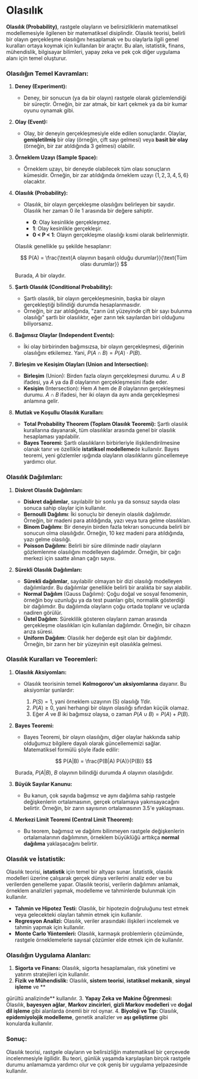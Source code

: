 # Olasılık

**Olasılık (Probability)**, rastgele olayların ve belirsizliklerin matematiksel modellemesiyle ilgilenen bir matematiksel disiplindir. Olasılık teorisi, belirli bir olayın gerçekleşme olasılığını hesaplamak ve bu olaylarla ilgili genel kuralları ortaya koymak için kullanılan bir araçtır. Bu alan, istatistik, finans, mühendislik, bilgisayar bilimleri, yapay zeka ve pek çok diğer uygulama alanı için temel oluşturur.

### Olasılığın Temel Kavramları:

1. **Deney (Experiment):**

   * Deney, bir sonucun (ya da bir olayın) rastgele olarak gözlemlendiği bir süreçtir. Örneğin, bir zar atmak, bir kart çekmek ya da bir kumar oyunu oynamak gibi.

2. **Olay (Event):**

   * Olay, bir deneyin gerçekleşmesiyle elde edilen sonuçlardır. Olaylar, **genişletilmiş** bir olay (örneğin, çift sayı gelmesi) veya **basit bir olay** (örneğin, bir zar atıldığında 3 gelmesi) olabilir.

3. **Örneklem Uzayı (Sample Space):**

   * Örneklem uzayı, bir deneyde olabilecek tüm olası sonuçların kümesidir. Örneğin, bir zar atıldığında örneklem uzayı $\{1, 2, 3, 4, 5, 6\}$ olacaktır.

4. **Olasılık (Probability):**

   * Olasılık, bir olayın gerçekleşme olasılığını belirleyen bir sayıdır. Olasılık her zaman 0 ile 1 arasında bir değere sahiptir.

     * **0**: Olay kesinlikle gerçekleşmez.
     * **1**: Olay kesinlikle gerçekleşir.
     * **0 < P < 1**: Olayın gerçekleşme olasılığı kısmi olarak belirlenmiştir.

   Olasılık genellikle şu şekilde hesaplanır:

   $$
   P(A) = \frac{\text{A olayının başarılı olduğu durumlar}}{\text{Tüm olası durumlar}} 
   $$

   Burada, $A$ bir olaydır.

5. **Şartlı Olasılık (Conditional Probability):**

   * Şartlı olasılık, bir olayın gerçekleşmesinin, başka bir olayın gerçekleştiği bilindiği durumda hesaplanmasıdır.
   * Örneğin, bir zar atıldığında, "zarın üst yüzeyinde çift bir sayı bulunma olasılığı" şartlı bir olasılıktır, eğer zarın tek sayılardan biri olduğunu biliyorsanız.

6. **Bağımsız Olaylar (Independent Events):**

   * İki olay birbirinden bağımsızsa, bir olayın gerçekleşmesi, diğerinin olasılığını etkilemez. Yani, $P(A \cap B) = P(A) \cdot P(B)$.

7. **Birleşim ve Kesişim Olayları (Union and Intersection):**

   * **Birleşim** (Union): Birden fazla olayın gerçekleşmesi durumu. $A \cup B$ ifadesi, ya $A$ ya da $B$ olaylarının gerçekleşmesini ifade eder.
   * **Kesişim** (Intersection): Hem $A$ hem de $B$ olaylarının gerçekleşmesi durumu. $A \cap B$ ifadesi, her iki olayın da aynı anda gerçekleşmesi anlamına gelir.

8. **Mutlak ve Koşullu Olasılık Kuralları:**

   * **Total Probability Theorem (Toplam Olasılık Teoremi):** Şartlı olasılık kurallarına dayanarak, tüm olasılıklar arasında genel bir olasılık hesaplaması yapılabilir.
   * **Bayes Teoremi:** Şartlı olasılıkların birbirleriyle ilişkilendirilmesine olanak tanır ve özellikle **istatiksel modelleme**de kullanılır. Bayes teoremi, yeni gözlemler ışığında olayların olasılıklarını güncellemeye yardımcı olur.

### Olasılık Dağılımları:

1. **Diskret Olasılık Dağılımları:**

   * **Diskret dağılımlar**, sayılabilir bir sonlu ya da sonsuz sayıda olası sonuca sahip olaylar için kullanılır.
   * **Bernoulli Dağılımı**: İki sonuçlu bir deneyin olasılık dağılımıdır. Örneğin, bir madeni para atıldığında, yazı veya tura gelme olasılıkları.
   * **Binom Dağılımı**: Bir deneyin birden fazla tekrarı sonucunda belirli bir sonucun olma olasılığıdır. Örneğin, 10 kez madeni para atıldığında, yazı gelme olasılığı.
   * **Poisson Dağılımı**: Belirli bir süre diliminde nadir olayların gözlemlenme olasılığını modelleyen dağılımdır. Örneğin, bir çağrı merkezi için saatte alınan çağrı sayısı.

2. **Sürekli Olasılık Dağılımları:**

   * **Sürekli dağılımlar**, sayılabilir olmayan bir dizi olasılığı modelleyen dağılımlardır. Bu dağılımlar genellikle belirli bir aralıkta bir sayı alabilir.
   * **Normal Dağılım** (Gauss Dağılımı): Çoğu doğal ve sosyal fenomenin, örneğin boy uzunluğu ya da test puanları gibi, normallik gösterdiği bir dağılımdır. Bu dağılımda olayların çoğu ortada toplanır ve uçlarda nadiren görülür.
   * **Üstel Dağılım**: Süreklilik gösteren olayların zaman arasında gerçekleşme olasılıkları için kullanılan dağılımdır. Örneğin, bir cihazın arıza süresi.
   * **Uniform Dağılım**: Olasılık her değerde eşit olan bir dağılımdır. Örneğin, bir zarın her bir yüzeyinin eşit olasılıkla gelmesi.

### Olasılık Kuralları ve Teoremleri:

1. **Olasılık Aksiyomları:**

   * Olasılık teorisinin temeli **Kolmogorov'un aksiyomlarına** dayanır. Bu aksiyomlar şunlardır:

     1. $P(S) = 1$, yani örneklem uzayının (S) olasılığı 1’dir.
     2. $P(A) \geq 0$, yani herhangi bir olayın olasılığı sıfırdan küçük olamaz.
     3. Eğer $A$ ve $B$ iki bağımsız olaysa, o zaman $P(A \cup B) = P(A) + P(B)$.

2. **Bayes Teoremi:**

   * Bayes Teoremi, bir olayın olasılığını, diğer olaylar hakkında sahip olduğumuz bilgilere dayalı olarak güncellememizi sağlar. Matematiksel formülü şöyle ifade edilir:

   $$
   P(A|B) = \frac{P(B|A) P(A)}{P(B)}
   $$

   Burada, $P(A|B)$, $B$ olayının bilindiği durumda $A$ olayının olasılığıdır.

3. **Büyük Sayılar Kanunu:**

   * Bu kanun, çok sayıda bağımsız ve aynı dağılıma sahip rastgele değişkenlerin ortalamasının, gerçek ortalamaya yakınsayacağını belirtir. Örneğin, bir zarın sayısının ortalamasının 3.5'e yaklaşması.

4. **Merkezi Limit Teoremi (Central Limit Theorem):**

   * Bu teorem, bağımsız ve dağılımı bilinmeyen rastgele değişkenlerin ortalamalarının dağılımının, örneklem büyüklüğü arttıkça **normal dağılıma** yaklaşacağını belirtir.

### Olasılık ve İstatistik:

Olasılık teorisi, **istatistik** için temel bir altyapı sunar. İstatistik, olasılık modelleri üzerine çalışarak gerçek dünya verilerini analiz eder ve bu verilerden genelleme yapar. Olasılık teorisi, verilerin dağılımını anlamak, örneklem analizleri yapmak, modelleme ve tahminlerde bulunmak için kullanılır.

* **Tahmin ve Hipotez Testi:** Olasılık, bir hipotezin doğruluğunu test etmek veya gelecekteki olayları tahmin etmek için kullanılır.
* **Regresyon Analizi:** Olasılık, veriler arasındaki ilişkileri incelemek ve tahmin yapmak için kullanılır.
* **Monte Carlo Yöntemleri:** Olasılık, karmaşık problemlerin çözümünde, rastgele örneklemelerle sayısal çözümler elde etmek için de kullanılır.

### Olasılığın Uygulama Alanları:

1. **Sigorta ve Finans:** Olasılık, sigorta hesaplamaları, risk yönetimi ve yatırım stratejileri için kullanılır.
2. **Fizik ve Mühendislik:** Olasılık, **sistem teorisi**, **istatiksel mekanik**, **sinyal işleme** ve \*\*


gürültü analizinde\*\* kullanılır.
3\. **Yapay Zeka ve Makine Öğrenmesi:** Olasılık, **bayesyen ağlar**, **Markov zincirleri**, **gizli Markov modelleri** ve **doğal dil işleme** gibi alanlarda önemli bir rol oynar.
4\. **Biyoloji ve Tıp:** Olasılık, **epidemiyolojik modelleme**, genetik analizler ve **aşı geliştirme** gibi konularda kullanılır.

### Sonuç:

Olasılık teorisi, rastgele olayların ve belirsizliğin matematiksel bir çerçevede incelenmesiyle ilgilidir. Bu teori, günlük yaşamda karşılaşılan birçok rastgele durumu anlamamıza yardımcı olur ve çok geniş bir uygulama yelpazesinde kullanılır.
